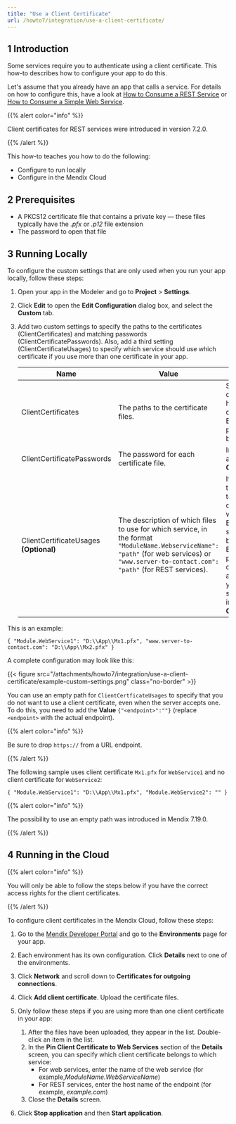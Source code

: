 ```yaml
---
title: "Use a Client Certificate"
url: /howto7/integration/use-a-client-certificate/
---
```


## 1 Introduction

Some services require you to authenticate using a client certificate. This how-to describes how to configure your app to do this.

Let's assume that you already have an app that calls a service. For details on how to configure this, have a look at [How to Consume a REST Service](/howto7/integration/consume-a-rest-service/) or [How to Consume a Simple Web Service](/howto7/integration/consume-a-simple-web-service/).

{{% alert color="info" %}}

Client certificates for REST services were introduced in version 7.2.0.

{{% /alert %}}

This how-to teaches you how to do the following:

* Configure to run locally
* Configure in the Mendix Cloud

## 2 Prerequisites

* A PKCS12 certificate file that contains a private key — these files typically have the *.pfx* or *.p12* file extension
* The password to open that file

## 3 Running Locally

To configure the custom settings that are only used when you run your app locally, follow these steps:

1. Open your app in the Modeler and go to **Project** > **Settings**.
2. Click **Edit** to open the **Edit Configuration** dialog box, and select the **Custom** tab.
3. Add two custom settings to specify the paths to the certificates (ClientCertificates) and matching passwords (ClientCertificatePasswords). Also, add a third setting (ClientCertificateUsages) to specify which service should use which certificate if you use more than one certificate in your app.

    Name | Value | Notes
    --- | --- | ---
    ClientCertificates | The paths to the certificate files. | Separate with commas if you have more than one file. Backslashes in the paths should not be doubled.
    ClientCertificatePasswords | The password for each certificate file.  | In the same order as the **ClientCertificates**.
    ClientCertificateUsages **(Optional)** | The description of which files to use for which service, in the format `"ModuleName.WebserviceName": "path"` (for web services) or `"www.server-to-contact.com": "path"` (for REST services). | If you have more than one service to configure, you can separate them with commas. Enclose the whole setting value in braces (`{ }`). Backslashes in the paths must be doubled. In addition, the paths you specify here should all appear in **ClientCertificates**.

This is an example:

```text {linenos=false}
{ "Module.WebService1": "D:\\App\\Mx1.pfx", "www.server-to-contact.com": "D:\\App\\Mx2.pfx" }
```

A complete configuration may look like this:

{{< figure src="/attachments/howto7/integration/use-a-client-certificate/example-custom-settings.png" class="no-border" >}}

You can use an empty path for `ClientCertficateUsages` to specify that you do not want to use a client certificate, even when the server accepts one. To do this, you need to add the **Value** `{"<endpoint>":""}` (replace `<endpoint>` with the actual endpoint).

{{% alert color="info" %}}

Be sure to drop `https://` from a URL endpoint.

{{% /alert %}}

The following sample uses client certificate `Mx1.pfx` for `WebService1` and no client certificate for `WebService2`:

```text {linenos=false}
{ "Module.WebService1": "D:\\App\\Mx1.pfx", "Module.WebService2": "" }
```

{{% alert color="info" %}}

The possibility to use an empty path was introduced in Mendix 7.19.0.

{{% /alert %}}

## 4 Running in the Cloud

{{% alert color="info" %}}

You will only be able to follow the steps below if you have the correct access rights for the client certificates.

{{% /alert %}}

To configure client certificates in the Mendix Cloud, follow these steps:

1. Go to the [Mendix Developer Portal](https://home.mendix.com/) and go to the **Environments** page for your app.
2. Each environment has its own configuration. Click **Details** next to one of the environments.
3. Click **Network** and scroll down to **Certificates for outgoing connections**.
4. Click **Add client certificate**. Upload the certificate files.
5. Only follow these steps if you are using more than one client certificate in your app:
    1. After the files have been uploaded, they appear in the list. Double-click an item in the list.
    2. In the **Pin Client Certificate to Web Services** section of the **Details** screen, you can specify which client certificate belongs to which service:
        * For web services, enter the name of the web service (for example,*ModuleName.WebServiceName*)
        * For REST services, enter the host name of the endpoint (for example, *example.com*)
    3. Close the **Details** screen.

6. Click **Stop application** and then **Start application**.
